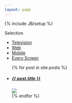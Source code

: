 ```yaml
---
layout: page
---
```

{% include JB/setup %}

<!-- Start Section Portfolio Filter -->
<section id="portfolio-filter" class="container margin-50">
    <div class="row">
        <div class="span12">
            <div class="dropdown">
                <div class="dropmenu">
                    <p class="selected">Selection</p>
                    <i class="font-icon-arrow-simple-down"></i>
                </div>
                <div class="dropmenu-active">
                    <ul class="option-set" data-option-key="filter">
                        <li><a href="#filter" data-option-value=".design">Television</a></li>
                        <li><a href="#filter" data-option-value=".digital">Web</a></li>
                        <li><a href="#filter" data-option-value=".icon">Mobile</a></li>
                        <li><a href="#filter" data-option-value=".video">Every Screen</a></li>
                    </ul>
                </div>
            </div>
        </div>
    </div>
</section>
<!-- End Section Portfolio Filter -->

<!-- Start Section Portfolio Projects -->
<section id="portfolio" class="container">
    <div class="row">
        <div id="portfolio-projects">
          <ul id="projects">
            {% for post in site.posts %}
              <li class="item-project span4 {{ page.tags }}">
                <h5>
                  <a href="{{ BASE_PATH }}{{ post.url }}">{{ post.title }}</a>
                  <span class="arrow-port"></span>
                </h5>      
                <a class="hover-wrap fancybox" href="{{ post.largeImg }}" data-fancybox-group="gallery" title="{{ page.tagline}}">
                  <img src="{{ post.smallImg }}" />
                  <div class="overlay"></div>
                  <i class="font-icon-plus"></i>
                </a>
              </li>
            {% endfor %}
          </ul>
        </div>
    </div>
</section>


